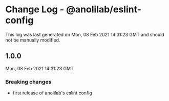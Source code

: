 # Change Log - @anolilab/eslint-config

This log was last generated on Mon, 08 Feb 2021 14:31:23 GMT and should not be manually modified.

## 1.0.0
Mon, 08 Feb 2021 14:31:23 GMT

### Breaking changes

- first release of anolilab's eslint config

